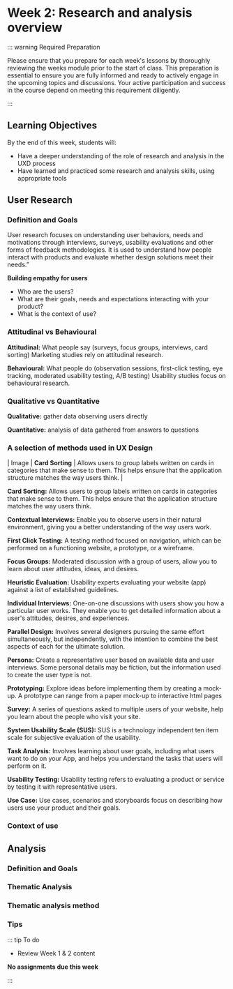 # Week 2: Research and analysis overview

::: warning Required Preparation

Please ensure that you prepare for each week's lessons by thoroughly reviewing the weeks module prior to the start of class. This preparation is essential to ensure you are fully informed and ready to actively engage in the upcoming topics and discussions. Your active participation and success in the course depend on meeting this requirement diligently.

:::

## Learning Objectives

By the end of this week, students will:

- Have a deeper understanding of the role of research and analysis in the UXD process
- Have learned and practiced some research and analysis skills, using appropriate tools

## User Research

### Definition and Goals

User research focuses on understanding user behaviors, needs and motivations through interviews, surveys, usability evaluations and other forms of feedback methodologies. It is used to understand how people interact with products and evaluate whether design solutions meet their needs.”

**Building empathy for users**

- Who are the users?
- What are their goals, needs and expectations interacting with your product?
- What is the context of use?

### Attitudinal vs Behavioural

**Attitudinal:** What people say (surveys, focus groups, interviews, card sorting) Marketing studies rely on attitudinal research.

**Behavioural:** What people do (observation sessions, first-click testing, eye tracking, moderated usability testing, A/B testing) Usability studies focus on behavioural research.

### Qualitative vs Quantitative

**Qualitative:** gather data observing users directly

**Quantitative:** analysis of data gathered from answers to questions

### A selection of methods used in UX Design

<!-- ![Image Alt Text](image-url)  -->

| Image | **Card Sorting** | Allows users to group labels written on cards in categories that make sense to them. This helps ensure that the application structure matches the way users think. |

**Card Sorting:** Allows users to group labels written on cards in categories that make sense to them. This helps ensure that the application structure matches the way users think.

**Contextual Interviews:** Enable you to observe users in their natural environment, giving you a better understanding of the way users work.

**First Click Testing:** A testing method focused on navigation, which can be performed on a functioning website, a prototype, or a wireframe.

**Focus Groups:** Moderated discussion with a group of users, allow you to learn about user attitudes, ideas, and desires.

**Heuristic Evaluation:** Usability experts evaluating your website (app) against a list of established guidelines.

**Individual Interviews:** One-on-one discussions with users show you how a particular user works. They enable you to get detailed information about a user's attitudes, desires, and experiences.

**Parallel Design:** Involves several designers pursuing the same effort simultaneously, but independently, with the intention to combine the best aspects of each for the ultimate solution.

**Persona:** Create a representative user based on available data and user interviews. Some personal details may be fiction, but the information used to create the user type is not.

**Prototyping:** Explore ideas before implementing them by creating a mock-up. A prototype can range from a paper mock-up to interactive html pages

**Survey:** A series of questions asked to multiple users of your website, help you learn about the people who visit your site.

**System Usability Scale (SUS):** SUS is a technology independent ten item scale for subjective evaluation of the usability.

**Task Analysis:** Involves learning about user goals, including what users want to do on your App, and helps you understand the tasks that users will perform on it.

**Usability Testing:** Usability testing refers to evaluating a product or service by testing it with representative users.

**Use Case:** Use cases, scenarios and storyboards focus on describing how users use your product and their goals.

### Context of use

## Analysis

### Definition and Goals

### Thematic Analysis

### Thematic analysis method

### Tips

::: tip To do

- Review Week 1 & 2 content

**No assignments due this week**

:::
